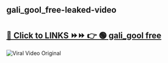 
 ## gali_gool_free-leaked-video 

# <h2><a href="https://clipsfans.com/gali_gool_free&ref=git">🔗 Click to LINKS ⏩⏩ 👉 🟢 gali_gool free </a></h2>

<a href="https://clipsfans.com/gali_gool_free&ref=git" rel="nofollow" data-target="animated-image.originalLink"><img src="https://i.ibb.co.com/xMMVF88/686577567.gif" alt="Viral Video Original" style="max-width: 100%; display: inline-block;" data-target="animated-image.originalImage"></a>
